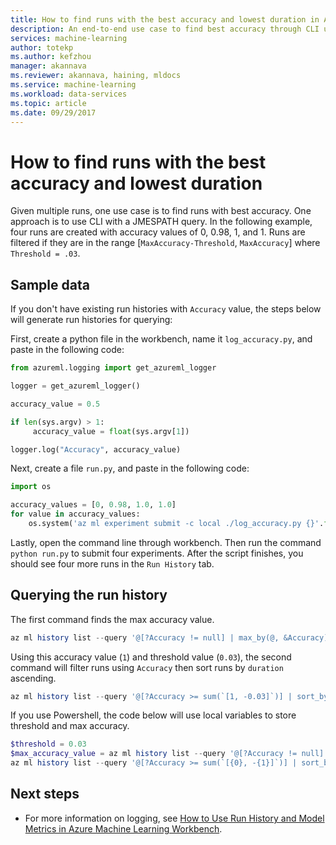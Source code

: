 ```yaml
---
title: How to find runs with the best accuracy and lowest duration in Azure Machine Learning Workbench | Microsoft Docs
description: An end-to-end use case to find best accuracy through CLI using Azure Machine Learning Workbench
services: machine-learning
author: totekp
ms.author: kefzhou
manager: akannava
ms.reviewer: akannava, haining, mldocs
ms.service: machine-learning
ms.workload: data-services
ms.topic: article
ms.date: 09/29/2017
---
```

# How to find runs with the best accuracy and lowest duration
Given multiple runs, one use case is to find runs with best accuracy. One approach is to use CLI with a JMESPATH query.
In the following example, four runs are created with accuracy values of 0, 0.98, 1, and 1. Runs are filtered if they are in the range [`MaxAccuracy-Threshold`, `MaxAccuracy`] where `Threshold = .03`.

## Sample data
If you don't have existing run histories with `Accuracy` value, the steps below will generate run histories for querying:

First, create a python file in the workbench, name it `log_accuracy.py`, and paste in the following code:
```python
from azureml.logging import get_azureml_logger

logger = get_azureml_logger()

accuracy_value = 0.5

if len(sys.argv) > 1:
     accuracy_value = float(sys.argv[1])

logger.log("Accuracy", accuracy_value)
```

Next, create a file `run.py`, and paste in the following code:
```python
import os

accuracy_values = [0, 0.98, 1.0, 1.0]
for value in accuracy_values:
    os.system('az ml experiment submit -c local ./log_accuracy.py {}'.format(value))
```

Lastly, open the command line through workbench. Then run the command `python run.py` to submit four experiments. After the script finishes, you should see four more runs in the `Run History` tab.

## Querying the run history
The first command finds the max accuracy value.
```powershell
az ml history list --query '@[?Accuracy != null] | max_by(@, &Accuracy).Accuracy'
```
Using this accuracy value (`1`) and threshold value (`0.03`), the second command will filter runs using `Accuracy` then sort runs by `duration` ascending.
```powershell
az ml history list --query '@[?Accuracy >= sum(`[1, -0.03]`)] | sort_by(@, &duration)'
```
If you use Powershell, the code below will use local variables to store threshold and max accuracy.
```powershell
$threshold = 0.03
$max_accuracy_value = az ml history list --query '@[?Accuracy != null] | max_by(@, &Accuracy).Accuracy'
az ml history list --query '@[?Accuracy >= sum(`[{0}, -{1}]`)] | sort_by(@, &duration)' -f $max_accuracy_value, $threshold
```
## Next steps
- For more information on logging, see [How to Use Run History and Model Metrics in Azure Machine Learning Workbench](how-to-use-run-history-model-metrics.md).    
